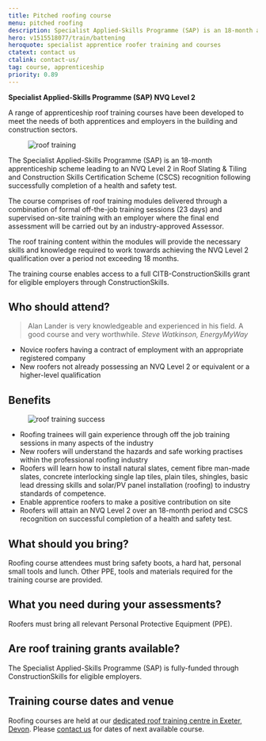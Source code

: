 ```yaml
---
title: Pitched roofing course
menu: pitched roofing
description: Specialist Applied-Skills Programme (SAP) is an 18-month apprentice roofer training course leading to an NVQ Level 2 in Roof Slating and Tiling and Construction Skills Certification Scheme (CSCS) recognition.
hero: v1515518077/train/battening
heroquote: specialist apprentice roofer training and courses
ctatext: contact us
ctalink: contact-us/
tag: course, apprenticeship
priority: 0.89
---
```


**Specialist Applied-Skills Programme (SAP) NVQ Level 2**

A range of apprenticeship roof training courses have been developed to meet the needs of both apprentices and employers in the building and construction sectors.

<figure data-href="[imagecdn]f_auto/v1515518077/train/slating1" class="progressive replace inline alt">
  <img src="[imagecdn]f_auto,c_scale,w_30/v1515518077/train/slating1" alt="roof training" class="preview" />
</figure>

The Specialist Applied-Skills Programme (SAP) is an 18-month apprenticeship scheme leading to an NVQ Level 2 in Roof Slating & Tiling and Construction Skills Certification Scheme (CSCS) recognition following successfully completion of a health and safety test.

The course comprises of roof training modules delivered through a combination of formal off-the-job training sessions (23 days) and supervised on-site training with an employer where the final end assessment will be carried out by an industry-approved Assessor.

The roof training content within the modules will provide the necessary skills and knowledge required to work towards achieving the NVQ Level 2 qualification over a period not exceeding 18 months.

The training course enables access to a full CITB-ConstructionSkills grant for eligible employers through ConstructionSkills.


## Who should attend?

> Alan Lander is very knowledgeable and experienced in his field. A good course and very worthwhile.
<cite>Steve Watkinson, EnergyMyWay</cite>

* Novice roofers having a contract of employment with an appropriate registered company
* New roofers not already possessing an NVQ Level 2 or equivalent or a higher-level qualification


## Benefits

<figure data-href="[imagecdn]f_auto/v1527239977/train/team5" class="progressive replace inline alt">
  <img src="[imagecdn]f_auto,c_scale,w_50/v1527239977/train/team5" alt="roof training success" class="preview" />
</figure>

* Roofing trainees will gain experience through off the job training sessions in many aspects of the industry
* New roofers will understand the hazards and safe working practises within the professional roofing industry
* Roofers will learn how to install natural slates, cement fibre man-made slates, concrete interlocking single lap tiles, plain tiles, shingles, basic lead dressing skills and solar/PV panel installation (roofing) to industry standards of competence.
* Enable apprentice roofers to make a positive contribution on site
* Roofers will attain an NVQ Level 2 over an 18-month period and CSCS recognition on successful completion of a health and safety test.


## What should you bring?

Roofing course attendees must bring safety boots, a hard hat, personal small tools and lunch. Other PPE, tools and materials required for the training course are provided.


## What you need during your assessments?

Roofers must bring all relevant Personal Protective Equipment (PPE).


## Are roof training grants available?

The Specialist Applied-Skills Programme (SAP) is fully-funded through ConstructionSkills for eligible employers.


## Training course dates and venue

Roofing courses are held at our [dedicated roof training centre in Exeter, Devon]([root]about-us/roof-training-centre/). Please [contact us]([root]contact-us/) for dates of next available course.
